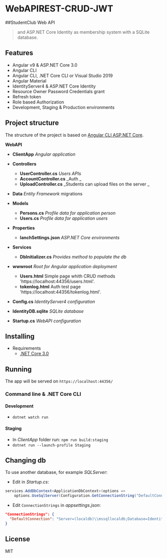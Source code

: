 # WebAPIREST-CRUD-JWT
##StudentClub Web API


> and ASP.NET Core Identity as membership system with a SQLite database.



## Features
- Angular v9 & ASP.NET Core 3.0
- Angular CLI
- Angular CLI, .NET Core CLI or Visual Studio 2019
- Angular Material
- IdentityServer4 & ASP.NET Core Identity
- Resource Owner Password Credentials grant
- Refresh token
- Role based Authorization
- Development, Staging & Production environments

## Project structure
The structure of the project is based on [Angular CLI ASP.NET Core](https://github.com/robisim74/AngularCliAspNetCore).

**WebAPI**
- **ClientApp** _Angular application_
- **Controllers**
	- **UserController.cs** _Users APIs_
	- **AccountController.cs** _Auth _
	- **UploadController.cs** _Students can upload files on the server _
	
- **Data** _Entity Framework_ migrations
- **Models**
	- **Persons.cs** _Profile data for application person_
    - **Users.cs** _Profile data for application users_
- **Properties**
	- **lanchSettings.json** _ASP.NET Core environments_
- **Services**
	- **DbInitializer.cs** _Provides method to populate the db_
- **wwwroot** _Root for Angular application deployment_
    - **Users.html** Simple page whith CRUD methods 'https://localhost:44356/users.html'.
    - **tokenlog.html** Auth test page 'https://localhost:44356/tokenlog.html'.
- **Config.cs** _IdentityServer4 configuration_
- **IdentityDB.sqlite** _SQLite database_
- **Startup.cs** _WebAPI configuration_

## Installing
- Requirements
	-  [.NET Core 3.0](https://www.microsoft.com/net/download/core)
	





## Running
The app will be served on `https://localhost:44356/`

### Command line & .NET Core CLI
#### Development
- `dotnet watch run`

#### Staging
- In _ClientApp_ folder run: `npm run build:staging`
- `dotnet run --launch-profile Staging`


## Changing db
To use another database, for example _SQLServer_:
- Edit in _Startup.cs_:
```C#
services.AddDbContext<ApplicationDbContext>(options =>
    options.UseSqlServer(Configuration.GetConnectionString("DefaultConnection")));
```
- Edit `ConnectionStrings` in _appsettings.json_:
```Json
"ConnectionStrings": {
  "DefaultConnection": "Server=(localdb)\\mssqllocaldb;Database=IdentityDB;Trusted_Connection=True;MultipleActiveResultSets=true"
}
```

## License
MIT
